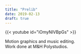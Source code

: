 ```yaml
---
title: "Prelib"
date: 2019-02-13
draft: true
---
```


{{< youtube id="iOmyNIVBpGs" >}}

Motion graphics and music editing.<br>
Work done at M&H Polystudios.